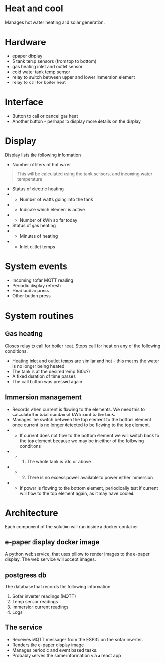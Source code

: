 # Heat and cool

Manages hot water heating and solar generation.

# Hardware

* epaper display
* 5 tank temp sensors (from top to bottom)
* gas heating inlet and outlet sensor
* cold water tank temp sensor
* relay to switch between upper and lower immersion element
* relay to call for boiler heat

# Interface

* Button to call or cancel gas heat
* Another button - perhaps to display more details on the display

# Display

Display lists the following information

* Number of liters of hot water
> This will be calculated using the tank sensors, and incoming water temperature
* Status of electric heating
* * Number of watts going into the tank
* * Indicate which element is active
* * Number of kWh so far today
* Status of gas heating
* * Minutes of heating
* * Inlet outlet temps

# System events

* Incoming sofar MQTT reading
* Periodic display refresh
* Heat button press
* Other button press

# System routines

## Gas heating
Closes relay to call for boiler heat. Stops call for heat on any of the following conditions.
* Heating inlet and outlet temps are similar and hot - this means the water is no longer being heated
* The tank is at the desired temp (60c?)
* A fixed duration of time passes
* The call button was pressed again

## Immersion management

* Records when current is flowing to the elements. We need this to calculate the total number of kWh sent to the tank.
* Manages the switch between the top element to the bottom element once current is no longer detected to be flowing to the top element.
* * If current does not flow to the bottom element we will switch back to the top element because we may be in either of the following conditions
* * 1. The whole tank is 70c or above
* * 2. There is no excess power available to power either immersion
* * If power is flowing to the bottom element, periodically test if current will flow to the top element again, as it may have cooled.

# Architecture

Each component of the solution will run inside a docker container

## e-paper display docker image

A python web service, that uses pillow to render images to the e-paper display. The web service will accept images.

## postgress db

The database that records the following information

1. Sofar inverter readings (MQTT)
2. Temp sensor readings
3. Immersion current readings
4. Logs

## The service

* Receives MQTT messages from the ESP32 on the sofar inverter.
* Renders the e-paper display image
* Manages periodic and event based tasks.
* Probably serves the same information via a react app